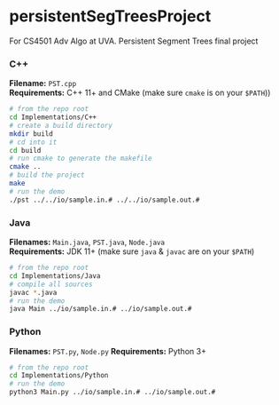 # persistentSegTreesProject
For CS4501 Adv Algo at UVA. Persistent Segment Trees final project


### C++
**Filename:** `PST.cpp` </br>
**Requirements:** C++ 11+ and CMake (make sure `cmake` is on your `$PATH`))

```bash
# from the repo root
cd Implementations/C++
# create a build directory
mkdir build
# cd into it
cd build
# run cmake to generate the makefile
cmake ..
# build the project
make
# run the demo
./pst ../../io/sample.in.# ../../io/sample.out.#
```

### Java
**Filenames:** `Main.java`, `PST.java`, `Node.java`  
**Requirements:** JDK 11+ (make sure `java` & `javac` are on your `$PATH`)

```bash
# from the repo root
cd Implementations/Java
# compile all sources
javac *.java
# run the demo
java Main ../io/sample.in.# ../io/sample.out.#
```

### Python
**Filenames:** `PST.py`, `Node.py`
**Requirements:** Python 3+
```bash
# from the repo root
cd Implementations/Python
# run the demo
python3 Main.py ../io/sample.in.# ../io/sample.out.#
```

